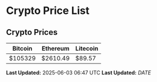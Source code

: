 # Crypto Price List

## Crypto Prices
| Bitcoin | Ethereum | Litecoin |
| ------- | -------- | -------- |
| $105329 | $2610.49 | $89.57 |
**Last Updated:** 2025-06-03 06:47 UTC
**Last Updated:** $DATE$

